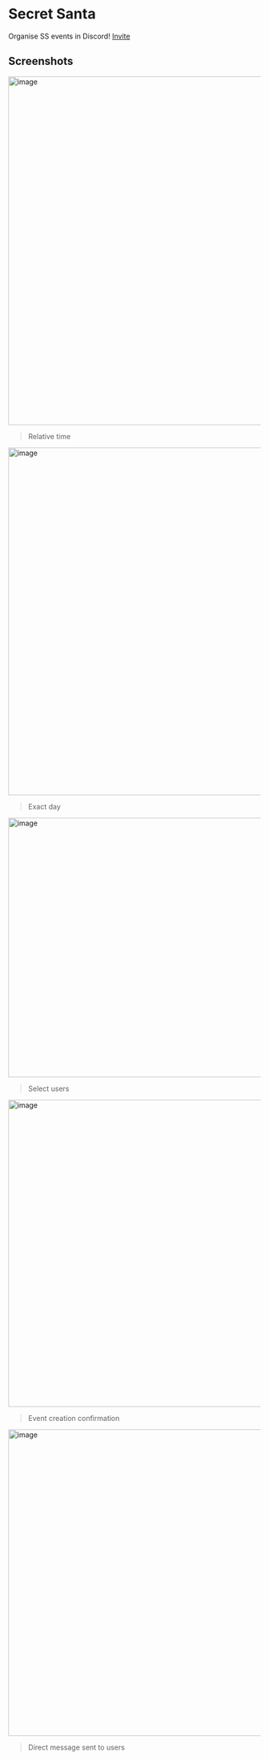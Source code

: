 # Secret Santa

Organise SS events in Discord! [Invite](https://discord.com/api/oauth2/authorize?client_id=1049115738801188975&permissions=2048&scope=bot%20applications.commands)

## Screenshots

<img width="696" alt="image" src="https://user-images.githubusercontent.com/69066026/206318925-e6803207-2246-4157-9aab-5566e8b31bba.png">

> Relative time

<img width="694" alt="image" src="https://user-images.githubusercontent.com/69066026/206318960-343c01ef-d717-4bc8-93f2-9fcfbf8e26ea.png">

> Exact day

<img width="518" alt="image" src="https://user-images.githubusercontent.com/69066026/206318880-84432482-946e-490d-899b-7c6cf118c594.png">

> Select users

<img width="613" alt="image" src="https://user-images.githubusercontent.com/69066026/206318894-a14f3846-7219-4c1d-b2a9-e6e99570166e.png">

> Event creation confirmation

<img width="612" alt="image" src="https://user-images.githubusercontent.com/69066026/206318858-3f494e07-e33f-4f98-92d0-21a01e5131b0.png">

> Direct message sent to users
